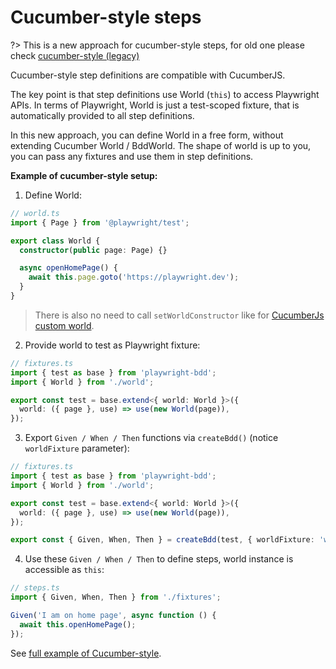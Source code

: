 # Cucumber-style steps

?> This is a new approach for cucumber-style steps, for old one please check [cucumber-style (legacy)](writing-steps/cucumber-style-legacy.md)

Cucumber-style step definitions are compatible with CucumberJS.

The key point is that step definitions use World (`this`) to access Playwright APIs.
In terms of Playwright, World is just a test-scoped fixture, that is automatically provided to all step definitions.

In this new approach, you can define World in a free form, without extending Cucumber World / BddWorld. The shape of world is up to you, you can pass any fixtures and use them in step definitions.

**Example of cucumber-style setup:**

1. Define World:

```ts
// world.ts
import { Page } from '@playwright/test';

export class World {
  constructor(public page: Page) {}

  async openHomePage() {
    await this.page.goto('https://playwright.dev');
  }
}
```

> There is also no need to call `setWorldConstructor` like for [CucumberJs custom world](https://github.com/cucumber/cucumber-js/blob/main/docs/support_files/world.md#custom-worlds).

2. Provide world to test as Playwright fixture:

```ts
// fixtures.ts
import { test as base } from 'playwright-bdd';
import { World } from './world';

export const test = base.extend<{ world: World }>({
  world: ({ page }, use) => use(new World(page)),
});
```

3. Export `Given / When / Then` functions via `createBdd()` (notice `worldFixture` parameter):

```ts
// fixtures.ts
import { test as base } from 'playwright-bdd';
import { World } from './world';

export const test = base.extend<{ world: World }>({
  world: ({ page }, use) => use(new World(page)),
});

export const { Given, When, Then } = createBdd(test, { worldFixture: 'world' });
```

4. Use these `Given / When / Then` to define steps, world instance is accessible as `this`:

```ts
// steps.ts
import { Given, When, Then } from './fixtures';

Given('I am on home page', async function () {
  await this.openHomePage();
});
```

See [full example of Cucumber-style](https://github.com/vitalets/playwright-bdd/tree/main/examples/cucumber-style).
